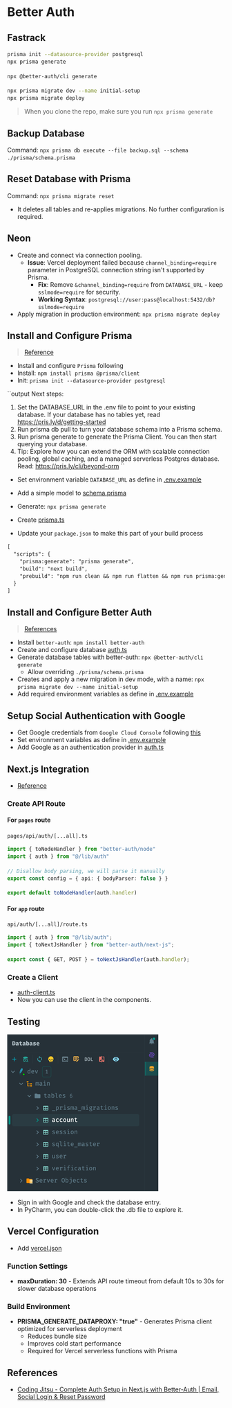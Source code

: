 # Better Auth

## Fastrack

```bash
prisma init --datasource-provider postgresql
npx prisma generate

npx @better-auth/cli generate

npx prisma migrate dev --name initial-setup
npx prisma migrate deploy
```

> When you clone the repo, make sure you run `npx prisma generate`

## Backup Database

Command: `npx prisma db execute --file backup.sql --schema ./prisma/schema.prisma`

## Reset Database with Prisma

Command: `npx prisma migrate reset`

* It deletes all tables and re-applies migrations. No further configuration is required.

## Neon

* Create and connect via connection pooling.
  * **Issue**: Vercel deployment failed because `channel_binding=require` parameter in PostgreSQL connection string isn't supported by Prisma.
    * **Fix**: Remove `&channel_binding=require` from `DATABASE_URL` - keep `sslmode=require` for security.
    * **Working Syntax**: `postgresql://user:pass@localhost:5432/db?sslmode=require`
* Apply migration in production environment: `npx prisma migrate deploy`

## Install and Configure Prisma

> [Reference](https://www.prisma.io/docs/orm/reference/prisma-cli-reference#examples-1)

* Install and configure `Prisma` following 
* Install: `npm install prisma @prisma/client`
* Init: `prisma init --datasource-provider postgresql`

``output
Next steps:
1. Set the DATABASE_URL in the .env file to point to your existing database. If your database has no tables yet, read https://pris.ly/d/getting-started
2. Run prisma db pull to turn your database schema into a Prisma schema.
3. Run prisma generate to generate the Prisma Client. You can then start querying your database.
4. Tip: Explore how you can extend the ORM with scalable connection pooling, global caching, and a managed serverless Postgres database. Read: https://pris.ly/cli/beyond-orm
``

* Set environment variable `DATABASE_URL` as define in [.env.example](.env.example)
* Add a simple model to [schema.prisma](prisma/schema.prisma)

* Generate: `npx prisma generate`
* Create [prisma.ts](src/lib/prisma.ts)
* Update your `package.json` to make this part of your build process

```markdown
[
  "scripts": {
    "prisma:generate": "prisma generate",
    "build": "next build",
    "prebuild": "npm run clean && npm run flatten && npm run prisma:generate"
  }
]
```

## Install and Configure Better Auth

> [References](https://www.better-auth.com/docs/installation)

* Install `better-auth`: `npm install better-auth`
* Create and configure database [auth.ts](src/lib/auth.ts)
* Generate database tables with better-auth: `npx @better-auth/cli generate`
  * Allow overriding `./prisma/schema.prisma`
* Creates and apply a new migration in dev mode, with a name: `npx prisma migrate dev --name initial-setup`
* Add required environment variables as define in [.env.example](.env.example)

## Setup Social Authentication with Google

* Get Google credentials from `Google Cloud Console` following [this](https://www.better-auth.com/docs/authentication/google)
* Set environment variables as define in [.env.example](.env.example)
* Add Google as an authentication provider in [auth.ts](src/lib/auth.ts)

## Next.js Integration

* [Reference](https://www.better-auth.com/docs/integrations/next)

### Create API Route

#### For `pages` route

`pages/api/auth/[...all].ts`

```typescript
import { toNodeHandler } from "better-auth/node"
import { auth } from "@/lib/auth"
 
// Disallow body parsing, we will parse it manually
export const config = { api: { bodyParser: false } }
 
export default toNodeHandler(auth.handler)
```

#### For `app` route

`api/auth/[...all]/route.ts`

```typescript
import { auth } from "@/lib/auth";
import { toNextJsHandler } from "better-auth/next-js";
 
export const { GET, POST } = toNextJsHandler(auth.handler);
```

### Create a Client

* [auth-client.ts](src/lib/auth-client.ts)
* Now you can use the client in the components.

## Testing

![db.png](images/db.png)

* Sign in with Google and check the database entry.
* In PyCharm, you can double-click the .db file to explore it.

## Vercel Configuration

* Add [vercel.json](vercel.json)

### Function Settings
- **maxDuration: 30** - Extends API route timeout from default 10s to 30s for slower database operations

### Build Environment  
- **PRISMA_GENERATE_DATAPROXY: "true"** - Generates Prisma client optimized for serverless deployment
  - Reduces bundle size
  - Improves cold start performance
  - Required for Vercel serverless functions with Prisma

## References

* [Coding Jitsu - Complete Auth Setup in Next.js with Better-Auth | Email, Social Login & Reset Password](https://youtu.be/n6rP9d3RWo8)
